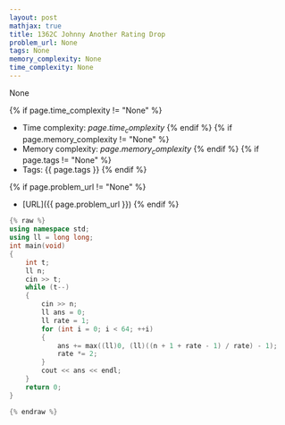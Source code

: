 ```yaml
---
layout: post
mathjax: true
title: 1362C Johnny Another Rating Drop
problem_url: None
tags: None
memory_complexity: None
time_complexity: None
---
```


None


{% if page.time_complexity != "None" %}
- Time complexity: ${{ page.time_complexity }}$
{% endif %}
{% if page.memory_complexity != "None" %}
- Memory complexity: ${{ page.memory_complexity }}$
{% endif %}
{% if page.tags != "None" %}
- Tags: {{ page.tags }}
{% endif %}

{% if page.problem_url != "None" %}
- [URL]({{ page.problem_url }})
{% endif %}

```cpp
{% raw %}
using namespace std;
using ll = long long;
int main(void)
{
    int t;
    ll n;
    cin >> t;
    while (t--)
    {
        cin >> n;
        ll ans = 0;
        ll rate = 1;
        for (int i = 0; i < 64; ++i)
        {
            ans += max((ll)0, (ll)((n + 1 + rate - 1) / rate) - 1);
            rate *= 2;
        }
        cout << ans << endl;
    }
    return 0;
}

{% endraw %}
```
